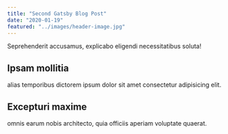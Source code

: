 ```yaml
---
title: "Second Gatsby Blog Post"
date: "2020-01-19"
featured: "../images/header-image.jpg"
---
```

Seprehenderit accusamus, explicabo eligendi necessitatibus soluta!

## Ipsam mollitia

alias temporibus dictorem ipsum dolor sit amet consectetur adipisicing elit.

## Excepturi maxime

omnis earum nobis architecto, quia officiis aperiam voluptate quaerat.